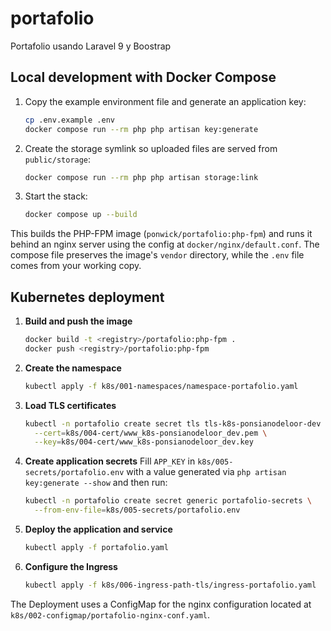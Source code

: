 # portafolio
Portafolio usando Laravel 9 y Boostrap

## Local development with Docker Compose

1. Copy the example environment file and generate an application key:
   ```bash
   cp .env.example .env
   docker compose run --rm php php artisan key:generate
   ```
2. Create the storage symlink so uploaded files are served from `public/storage`:
   ```bash
   docker compose run --rm php php artisan storage:link
   ```
3. Start the stack:
   ```bash
   docker compose up --build
   ```

This builds the PHP-FPM image (`ponwick/portafolio:php-fpm`) and runs it behind an nginx server using the config at `docker/nginx/default.conf`. The compose file preserves the image's `vendor` directory, while the `.env` file comes from your working copy.

## Kubernetes deployment

1. **Build and push the image**
   ```bash
   docker build -t <registry>/portafolio:php-fpm .
   docker push <registry>/portafolio:php-fpm
   ```
2. **Create the namespace**
   ```bash
   kubectl apply -f k8s/001-namespaces/namespace-portafolio.yaml
   ```
3. **Load TLS certificates**
   ```bash
   kubectl -n portafolio create secret tls tls-k8s-ponsianodeloor-dev \
     --cert=k8s/004-cert/www_k8s-ponsianodeloor_dev.pem \
     --key=k8s/004-cert/www_k8s-ponsianodeloor_dev.key
   ```
4. **Create application secrets**
   Fill `APP_KEY` in `k8s/005-secrets/portafolio.env` with a value generated via
   `php artisan key:generate --show` and then run:
   ```bash
   kubectl -n portafolio create secret generic portafolio-secrets \
     --from-env-file=k8s/005-secrets/portafolio.env
   ```
5. **Deploy the application and service**
   ```bash
   kubectl apply -f portafolio.yaml
   ```
6. **Configure the Ingress**
   ```bash
   kubectl apply -f k8s/006-ingress-path-tls/ingress-portafolio.yaml
   ```

The Deployment uses a ConfigMap for the nginx configuration located at
`k8s/002-configmap/portafolio-nginx-conf.yaml`.
